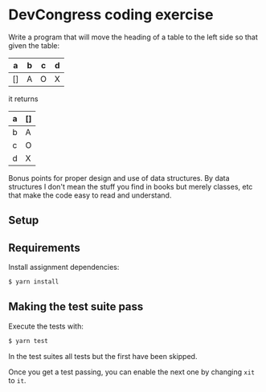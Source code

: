 # DevCongress coding exercise

Write a program that will move the heading of a table to the left side so that given the table:

|a|b|c|d|
|-|-|-|-|
|[]|A|O|X|

it returns

|a|[]|
|-|-|
|b|A|
|c|O|
|d|X|

Bonus points for proper design and use of data structures. By data structures I don't mean the stuff you find in books but merely classes, etc that make the code easy to read and understand.

## Setup

## Requirements

Install assignment dependencies:

```bash
$ yarn install
```

## Making the test suite pass

Execute the tests with:

```bash
$ yarn test
```

In the test suites all tests but the first have been skipped.

Once you get a test passing, you can enable the next one by changing `xit` to
`it`.
